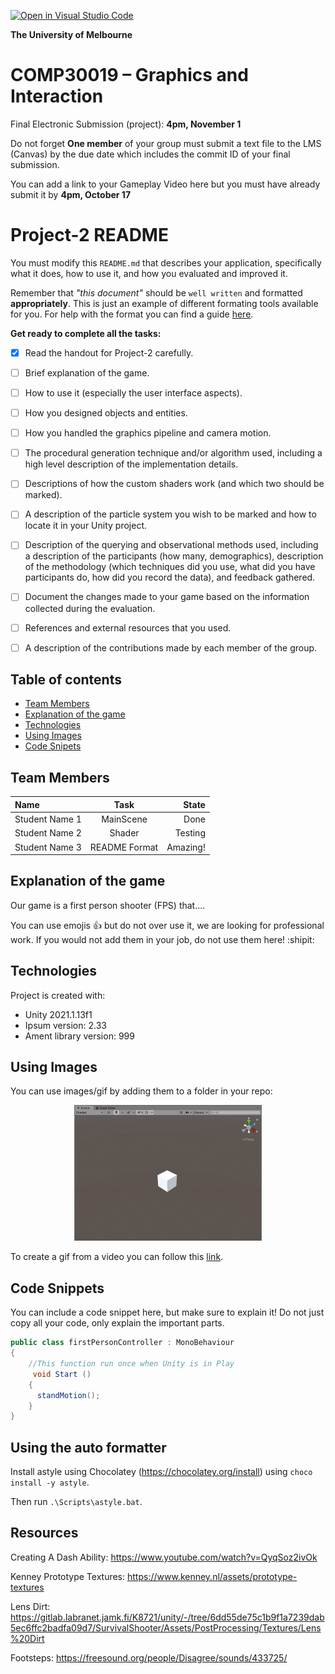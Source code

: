 [![Open in Visual Studio Code](https://classroom.github.com/assets/open-in-vscode-f059dc9a6f8d3a56e377f745f24479a46679e63a5d9fe6f495e02850cd0d8118.svg)](https://classroom.github.com/online_ide?assignment_repo_id=446148&assignment_repo_type=GroupAssignmentRepo)

**The University of Melbourne**

# COMP30019 – Graphics and Interaction

Final Electronic Submission (project): **4pm, November 1**

Do not forget **One member** of your group must submit a text file to the LMS (Canvas) by the due date which includes the commit ID of your final submission.

You can add a link to your Gameplay Video here but you must have already submit it by **4pm, October 17**

# Project-2 README

You must modify this `README.md` that describes your application, specifically what it does, how to use it, and how you evaluated and improved it.

Remember that _"this document"_ should be `well written` and formatted **appropriately**. This is just an example of different formating tools available for you. For help with the format you can find a guide [here](https://docs.github.com/en/github/writing-on-github).

**Get ready to complete all the tasks:**

- [x] Read the handout for Project-2 carefully.

- [ ] Brief explanation of the game.

- [ ] How to use it (especially the user interface aspects).

- [ ] How you designed objects and entities.

- [ ] How you handled the graphics pipeline and camera motion.

- [ ] The procedural generation technique and/or algorithm used, including a high level description of the implementation details.

- [ ] Descriptions of how the custom shaders work (and which two should be marked).

- [ ] A description of the particle system you wish to be marked and how to locate it in your Unity project.

- [ ] Description of the querying and observational methods used, including a description of the participants (how many, demographics), description of the methodology (which techniques did you use, what did you have participants do, how did you record the data), and feedback gathered.

- [ ] Document the changes made to your game based on the information collected during the evaluation.

- [ ] References and external resources that you used.

- [ ] A description of the contributions made by each member of the group.

## Table of contents

- [Team Members](#team-members)
- [Explanation of the game](#explanation-of-the-game)
- [Technologies](#technologies)
- [Using Images](#using-images)
- [Code Snipets ](#code-snippets)

## Team Members

| Name           |     Task      |    State |
| :------------- | :-----------: | -------: |
| Student Name 1 |   MainScene   |     Done |
| Student Name 2 |    Shader     |  Testing |
| Student Name 3 | README Format | Amazing! |

## Explanation of the game

Our game is a first person shooter (FPS) that....

You can use emojis :+1: but do not over use it, we are looking for professional work. If you would not add them in your job, do not use them here! :shipit:

## Technologies

Project is created with:

- Unity 2021.1.13f1
- Ipsum version: 2.33
- Ament library version: 999

## Using Images

You can use images/gif by adding them to a folder in your repo:

<p align="center">
  <img src="Gifs/Q1-1.gif"  width="300" >
</p>

To create a gif from a video you can follow this [link](https://ezgif.com/video-to-gif/ezgif-6-55f4b3b086d4.mov).

## Code Snippets

You can include a code snippet here, but make sure to explain it!
Do not just copy all your code, only explain the important parts.

```c#
public class firstPersonController : MonoBehaviour
{
    //This function run once when Unity is in Play
     void Start ()
    {
      standMotion();
    }
}
```

## Using the auto formatter

Install astyle using Chocolatey (https://chocolatey.org/install) using `choco install -y astyle`.

Then run `.\Scripts\astyle.bat`.

## Resources

Creating A Dash Ability: https://www.youtube.com/watch?v=QyqSoz2ivOk

Kenney Prototype Textures: https://www.kenney.nl/assets/prototype-textures

Lens Dirt: https://gitlab.labranet.jamk.fi/K8721/unity/-/tree/6dd55de75c1b9f1a7239dab5ec6ffc2badfa09d7/SurvivalShooter/Assets/PostProcessing/Textures/Lens%20Dirt

Footsteps: https://freesound.org/people/Disagree/sounds/433725/

